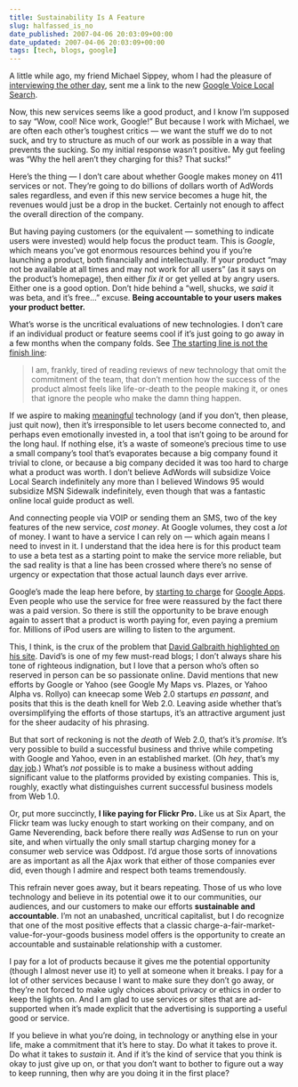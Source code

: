 ```yaml
---
title: Sustainability Is A Feature
slug: halfassed_is_no
date_published: 2007-04-06 20:03:09+00:00
date_updated: 2007-04-06 20:03:09+00:00
tags: [tech, blogs, google]
---
```

A little while ago, my friend Michael Sippey, whom I had the pleasure of [interviewing the other day](http://www.sixapart.com/about/news/2007/04/michael_sippey.html), sent me a link to the new [Google Voice Local Search](http://labs.google.com/goog411/).

Now, this new services seems like a good product, and I know I’m supposed to say “Wow, cool! Nice work, Google!” But because I work with Michael, we are often each other’s toughest critics — we want the stuff we do to not suck, and try to structure as much of our work as possible in a way that prevents the sucking. So my initial response wasn’t positive. My gut feeling was “Why the hell aren’t they charging for this? That sucks!”

Here’s the thing — I don’t care about whether Google makes money on 411 services or not. They’re going to do billions of dollars worth of AdWords sales regardless, and even if this new service becomes a huge hit, the revenues would just be a drop in the bucket. Certainly not enough to affect the overall direction of the company.

But having paying customers (or the equivalent — something to indicate users were invested) would help focus the product team. This is *Google*, which means you’ve got enormous resources behind you if you’re launching a product, both financially and intellectually. If your product “may not be available at all times and may not work for all users” (as it says on the product’s homepage), then either *fix it* or get yelled at by angry users. Either one is a good option. Don’t hide behind a “well, shucks, we *said* it was beta, and it’s free…” excuse. **Being accountable to your users makes your product better.**

What’s worse is the uncritical evaluations of new technologies. I don’t care if an individual product or feature seems cool if it’s just going to go away in a few months when the company folds. See [The starting line is not the finish line](/2006/11/27/the_starting_li):

> I am, frankly, tired of reading reviews of new technology that omit the commitment of the team, that don’t mention how the success of the product almost feels like life-or-death to the people making it, or ones that ignore the people who make the damn thing happen.

If we aspire to making [meaningful](/2006/07/05/making_somethin) technology (and if you don’t, then please, just quit now), then it’s irresponsible to let users become connected to, and perhaps even emotionally invested in, a tool that isn’t going to be around for the long haul. If nothing else, it’s a waste of someone’s precious time to use a small company’s tool that’s evaporates because a big company found it trivial to clone, or because a big company decided it was too hard to charge what a product was worth. I don’t believe AdWords will subsidize Voice Local Search indefinitely any more than I believed Windows 95 would subsidize MSN Sidewalk indefinitely, even though that was a fantastic online local guide product as well.

And connecting people via VOIP or sending them an SMS, two of the key features of the new service, *cost money*. At Google volumes, they cost a *lot* of money. I want to have a service I can rely on — which again means I need to invest in it. I understand that the idea here is for this product team to use a beta test as a starting point to make the service more reliable, but the sad reality is that a line has been crossed where there’s no sense of urgency or expectation that those actual launch days ever arrive.

Google’s made the leap here before, by [starting to charge](http://www.google.com/a/help/intl/en/admins/editions_spe.html) for [Google Apps](/2006/08/28/google_office_g). Even people who use the service for free were reassured by the fact there was a paid version. So there is still the opportunity to be brave enough again to assert that a product is worth paying for, even paying a premium for. Millions of iPod users are willing to listen to the argument.

This, I think, is the crux of the problem that [David Galbraith highlighted on his site](http://www.davidgalbraith.org/archives/001249.html#001249). David’s is one of my few must-read blogs; I don’t always share his tone of righteous indignation, but I love that a person who’s often so reserved in person can be so passionate online. David mentions that new efforts by Google or Yahoo (see Google My Maps vs. Plazes, or Yahoo Alpha vs. Rollyo) can kneecap some Web 2.0 startups *en passant*, and posits that this is the death knell for Web 2.0. Leaving aside whether that’s oversimplifying the efforts of those startups, it’s an attractive argument just for the sheer audacity of his phrasing.

But that sort of reckoning is not the *death* of Web 2.0, that’s it’s *promise*. It’s very possible to build a successful business and thrive while competing with Google and Yahoo, even in an established market. (Oh *hey*, that’s my [day job](http://www.sixapart.com/).) What’s *not* possible is to make a business without adding significant value to the platforms provided by existing companies. This is, roughly, exactly what distinguishes current successful business models from Web 1.0.

Or, put more succinctly, **I like paying for Flickr Pro.** Like us at Six Apart, the Flickr team was lucky enough to start working on their company, and on Game Neverending, back before there really *was* AdSense to run on your site, and when virtually the only small startup charging money for a consumer web service was Oddpost. I’d argue those sorts of innovations are as important as all the Ajax work that either of those companies ever did, even though I admire and respect both teams tremendously.

This refrain never goes away, but it bears repeating. Those of us who love technology and believe in its potential owe it to our communities, our audiences, and our customers to make our efforts **sustainable and accountable**. I’m not an unabashed, uncritical capitalist, but I do recognize that one of the most positive effects that a classic charge-a-fair-market-value-for-your-goods business model offers is the opportunity to create an accountable and sustainable relationship with a customer.

I pay for a lot of products because it gives me the potential opportunity (though I almost never use it) to yell at someone when it breaks. I pay for a lot of other services because I want to make sure they don’t go away, or they’re not forced to make ugly choices about privacy or ethics in order to keep the lights on. And I am glad to use services or sites that are ad-supported when it’s made explicit that the advertising is supporting a useful good or service.

If you believe in what you’re doing, in technology or anything else in your life, make a commitment that it’s here to stay. Do what it takes to prove it. Do what it takes to *sustain* it. And if it’s the kind of service that you think is okay to just give up on, or that you don’t want to bother to figure out a way to keep running, then why are you doing it in the first place?
